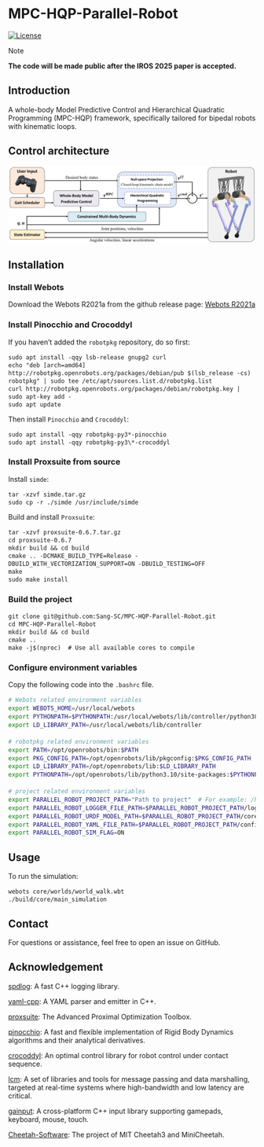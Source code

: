 # MPC-HQP-Parallel-Robot

[![License](https://img.shields.io/badge/License-BSD_3--Clause-blue.svg)](https://opensource.org/licenses/BSD-3-Clause)

> [!NOTE]
> **The code will be made public after the IROS 2025 paper is accepted.**

## Introduction

A whole-body Model Predictive Control and Hierarchical Quadratic Programming (MPC-HQP) framework, specifically tailored for bipedal robots with kinematic loops.

## Control architecture

<p align="center">
  <img src="doc/control_architecture.jpg" width="800" alt="Control Architecture Diagram"/>
</p>

## Installation

### Install Webots

Download the Webots R2021a from the github release page: [Webots R2021a](https://github.com/cyberbotics/webots/releases/tag/R2021a)

### Install Pinocchio and Crocoddyl

If you haven’t added the `robotpkg` repository, do so first:
```
sudo apt install -qqy lsb-release gnupg2 curl
echo "deb [arch=amd64] http://robotpkg.openrobots.org/packages/debian/pub $(lsb_release -cs) robotpkg" | sudo tee /etc/apt/sources.list.d/robotpkg.list
curl http://robotpkg.openrobots.org/packages/debian/robotpkg.key | sudo apt-key add -
sudo apt update
```

Then install `Pinocchio` and `Crocoddyl`:
```
sudo apt install -qqy robotpkg-py3*-pinocchio
sudo apt install -qqy robotpkg-py3\*-crocoddyl
```

### Install Proxsuite from source

Install `simde`:
```
tar -xzvf simde.tar.gz
sudo cp -r ./simde /usr/include/simde
```

Build and install `Proxsuite`:
```
tar -xzvf proxsuite-0.6.7.tar.gz
cd proxsuite-0.6.7
mkdir build && cd build
cmake .. -DCMAKE_BUILD_TYPE=Release -DBUILD_WITH_VECTORIZATION_SUPPORT=ON -DBUILD_TESTING=OFF
make
sudo make install
```

### Build the project

```
git clone git@github.com:Sang-SC/MPC-HQP-Parallel-Robot.git
cd MPC-HQP-Parallel-Robot
mkdir build && cd build
cmake ..
make -j$(nproc)  # Use all available cores to compile
```

### Configure environment variables

Copy the following code into the `.bashrc` file.
```bash
# Webots related environment variables
export WEBOTS_HOME=/usr/local/webots
export PYTHONPATH=$PYTHONPATH:/usr/local/webots/lib/controller/python38
export LD_LIBRARY_PATH=/usr/local/webots/lib/controller

# robotpkg related environment variables
export PATH=/opt/openrobots/bin:$PATH
export PKG_CONFIG_PATH=/opt/openrobots/lib/pkgconfig:$PKG_CONFIG_PATH
export LD_LIBRARY_PATH=/opt/openrobots/lib:$LD_LIBRARY_PATH
export PYTHONPATH=/opt/openrobots/lib/python3.10/site-packages:$PYTHONPATH

# project related environment variables
export PARALLEL_ROBOT_PROJECT_PATH="Path to project"  # For example: /home/robot/robot_projects/MPC-HQP-Parallel-Robot
export PARALLEL_ROBOT_LOGGER_FILE_PATH=$PARALLEL_ROBOT_PROJECT_PATH/logs/
export PARALLEL_ROBOT_URDF_MODEL_PATH=$PARALLEL_ROBOT_PROJECT_PATH/core/models/parallel_robot.urdf
export PARALLEL_ROBOT_YAML_FILE_PATH=$PARALLEL_ROBOT_PROJECT_PATH/config/control_parameters_sim.yaml
export PARALLEL_ROBOT_SIM_FLAG=ON
```

## Usage

To run the simulation:
```
webots core/worlds/world_walk.wbt
./build/core/main_simulation
```

## Contact

For questions or assistance, feel free to open an issue on GitHub.

## Acknowledgement

[spdlog](https://github.com/gabime/spdlog): A fast C++ logging library.

[yaml-cpp](https://github.com/jbeder/yaml-cpp): A YAML parser and emitter in C++.

[proxsuite](https://github.com/Simple-Robotics/proxsuite): The Advanced Proximal Optimization Toolbox.

[pinocchio](https://github.com/stack-of-tasks/pinocchio): A fast and flexible implementation of Rigid Body Dynamics algorithms and their analytical derivatives.

[crocoddyl](https://github.com/loco-3d/crocoddyl): An optimal control library for robot control under contact sequence.

[lcm](https://github.com/lcm-proj/lcm): A set of libraries and tools for message passing and data marshalling, targeted at real-time systems where high-bandwidth and low latency are critical.

[gainput](https://github.com/jkuhlmann/gainput): A cross-platform C++ input library supporting gamepads, keyboard, mouse, touch.

[Cheetah-Software](https://github.com/mit-biomimetics/Cheetah-Software): The project of MIT Cheetah3 and MiniCheetah.
